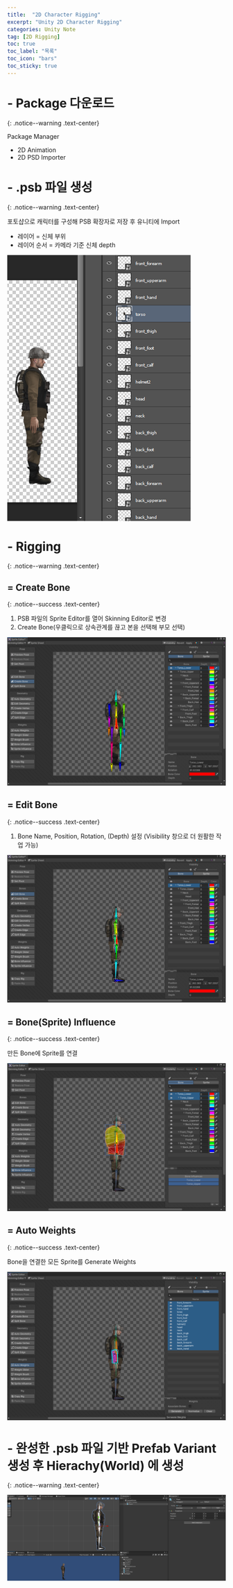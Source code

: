 ```yaml
---
title:  "2D Character Rigging"
excerpt: "Unity 2D Character Rigging"
categories: Unity Note
tag: [2D Rigging]
toc: true
toc_label: "목록"
toc_icon: "bars"
toc_sticky: true
---
```


# - Package 다운로드
{: .notice--warning .text-center}

Package Manager
- 2D Animation
- 2D PSD Importer

# - .psb 파일 생성
{: .notice--warning .text-center}

포토샵으로 캐릭터를 구성해 PSB 확장자로 저장 후 유니티에 Import

- 레이어 = 신체 부위
- 레이어 순서 = 카메라 기준 신체 depth

<img src="/img/Unity/Unity_Note/2023_08_23_create_psb_file.png"/>

# - Rigging
{: .notice--warning .text-center}

## = Create Bone
{: .notice--success .text-center}

1. PSB 파일의 Sprite Editor를 열어 Skinning Editor로 변경
2. Create Bone(우클릭으로 상속관계를 끊고 본을 선택해 부모 선택)

<img src="/img/Unity/Unity_Note/2023_08_23_create_bone.png"/>

## = Edit Bone
{: .notice--success .text-center}

1. Bone Name, Position, Rotation, (Depth) 설정 (Visibility 창으로 더 원활한 작업 가능)

<img src="/img/Unity/Unity_Note/2023_08_23_edit_bone.png"/>

## = Bone(Sprite) Influence
{: .notice--success .text-center}

만든 Bone에 Sprite를 연결

<img src="/img/Unity/Unity_Note/2023_08_23_bone_influence.png"/>

## = Auto Weights
{: .notice--success .text-center}

Bone을 연결한 모든 Sprite를 Generate Weights

<img src="/img/Unity/Unity_Note/2023_08_23_auto_weights.png"/>

# - 완성한 .psb 파일 기반 Prefab Variant 생성 후 Hierachy(World) 에 생성
{: .notice--warning .text-center}

<img src="/img/Unity/Unity_Note/2023_08_23_prefab_variant.png"/>
